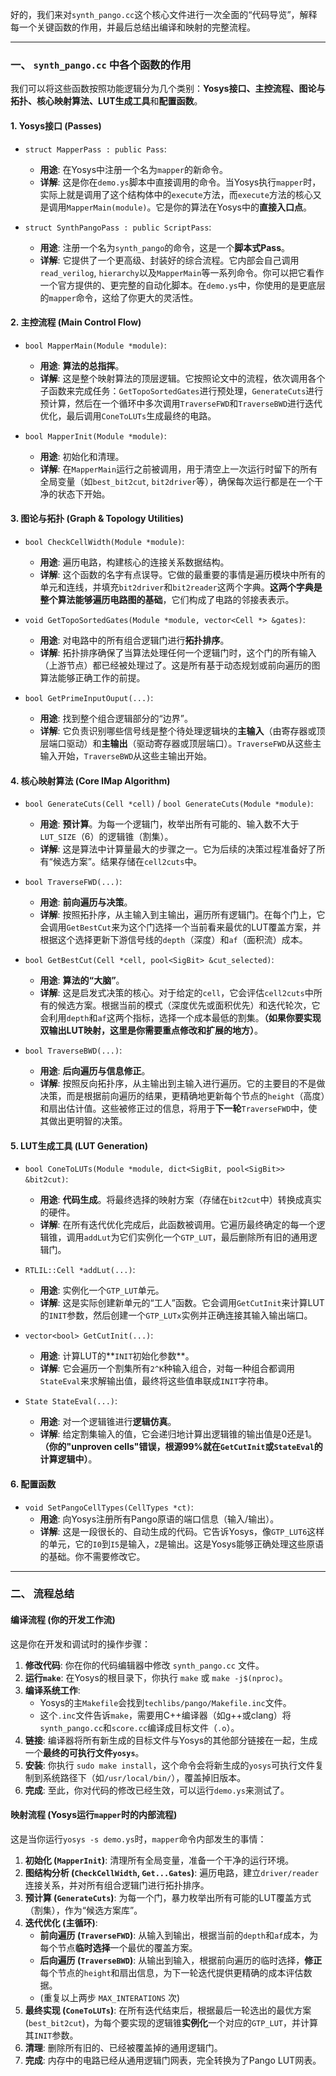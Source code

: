 好的，我们来对`synth_pango.cc`这个核心文件进行一次全面的“代码导览”，解释每一个关键函数的作用，并最后总结出编译和映射的完整流程。

---

### **一、 `synth_pango.cc` 中各个函数的作用**

我们可以将这些函数按照功能逻辑分为几个类别：**Yosys接口、主控流程、图论与拓扑、核心映射算法、LUT生成工具**和**配置函数**。

#### **1. Yosys接口 (Passes)**

*   `struct MapperPass : public Pass`:
    *   **用途**: 在Yosys中注册一个名为`mapper`的新命令。
    *   **详解**: 这是你在`demo.ys`脚本中直接调用的命令。当Yosys执行`mapper`时，实际上就是调用了这个结构体中的`execute`方法，而`execute`方法的核心又是调用`MapperMain(module)`。它是你的算法在Yosys中的**直接入口点**。

*   `struct SynthPangoPass : public ScriptPass`:
    *   **用途**: 注册一个名为`synth_pango`的命令，这是一个**脚本式Pass**。
    *   **详解**: 它提供了一个更高级、封装好的综合流程。它内部会自己调用`read_verilog`, `hierarchy`以及`MapperMain`等一系列命令。你可以把它看作一个官方提供的、更完整的自动化脚本。在`demo.ys`中，你使用的是更底层的`mapper`命令，这给了你更大的灵活性。

#### **2. 主控流程 (Main Control Flow)**

*   `bool MapperMain(Module *module)`:
    *   **用途**: **算法的总指挥**。
    *   **详解**: 这是整个映射算法的顶层逻辑。它按照论文中的流程，依次调用各个子函数来完成任务：`GetTopoSortedGates`进行预处理，`GenerateCuts`进行预计算，然后在一个循环中多次调用`TraverseFWD`和`TraverseBWD`进行迭代优化，最后调用`ConeToLUTs`生成最终的电路。

*   `bool MapperInit(Module *module)`:
    *   **用途**: 初始化和清理。
    *   **详解**: 在`MapperMain`运行之前被调用，用于清空上一次运行时留下的所有全局变量（如`best_bit2cut`, `bit2driver`等），确保每次运行都是在一个干净的状态下开始。

#### **3. 图论与拓扑 (Graph & Topology Utilities)**

*   `bool CheckCellWidth(Module *module)`:
    *   **用途**: 遍历电路，构建核心的连接关系数据结构。
    *   **详解**: 这个函数的名字有点误导。它做的最重要的事情是遍历模块中所有的单元和连线，并填充`bit2driver`和`bit2reader`这两个字典。**这两个字典是整个算法能够遍历电路图的基础**，它们构成了电路的邻接表表示。

*   `void GetTopoSortedGates(Module *module, vector<Cell *> &gates)`:
    *   **用途**: 对电路中的所有组合逻辑门进行**拓扑排序**。
    *   **详解**: 拓扑排序确保了当算法处理任何一个逻辑门时，这个门的所有输入（上游节点）都已经被处理过了。这是所有基于动态规划或前向遍历的图算法能够正确工作的前提。

*   `bool GetPrimeInputOuput(...)`:
    *   **用途**: 找到整个组合逻辑部分的“边界”。
    *   **详解**: 它负责识别哪些信号线是整个待处理逻辑块的**主输入**（由寄存器或顶层端口驱动）和**主输出**（驱动寄存器或顶层端口）。`TraverseFWD`从这些主输入开始，`TraverseBWD`从这些主输出开始。

#### **4. 核心映射算法 (Core IMap Algorithm)**

*   `bool GenerateCuts(Cell *cell)` / `bool GenerateCuts(Module *module)`:
    *   **用途**: **预计算**。为每一个逻辑门，枚举出所有可能的、输入数不大于`LUT_SIZE`（6）的逻辑锥（割集）。
    *   **详解**: 这是算法中计算量最大的步骤之一。它为后续的决策过程准备好了所有“候选方案”。结果存储在`cell2cuts`中。

*   `bool TraverseFWD(...)`:
    *   **用途**: **前向遍历与决策**。
    *   **详解**: 按照拓扑序，从主输入到主输出，遍历所有逻辑门。在每个门上，它会调用`GetBestCut`来为这个门选择一个当前看来最优的LUT覆盖方案，并根据这个选择更新下游信号线的`depth`（深度）和`af`（面积流）成本。

*   `bool GetBestCut(Cell *cell, pool<SigBit> &cut_selected)`:
    *   **用途**: **算法的“大脑”**。
    *   **详解**: 这是启发式决策的核心。对于给定的`cell`，它会评估`cell2cuts`中所有的候选方案。根据当前的模式（深度优先或面积优先）和迭代轮次，它会利用`depth`和`af`这两个指标，选择一个成本最低的割集。**（如果你要实现双输出LUT映射，这里是你需要重点修改和扩展的地方）**。

*   `bool TraverseBWD(...)`:
    *   **用途**: **后向遍历与信息修正**。
    *   **详解**: 按照反向拓扑序，从主输出到主输入进行遍历。它的主要目的不是做决策，而是根据前向遍历的结果，更精确地更新每个节点的`height`（高度）和扇出估计值。这些被修正过的信息，将用于**下一轮**`TraverseFWD`中，使其做出更明智的决策。

#### **5. LUT生成工具 (LUT Generation)**

*   `bool ConeToLUTs(Module *module, dict<SigBit, pool<SigBit>> &bit2cut)`:
    *   **用途**: **代码生成**。将最终选择的映射方案（存储在`bit2cut`中）转换成真实的硬件。
    *   **详解**: 在所有迭代优化完成后，此函数被调用。它遍历最终确定的每一个逻辑锥，调用`addLut`为它们实例化一个`GTP_LUT`，最后删除所有旧的通用逻辑门。

*   `RTLIL::Cell *addLut(...)`:
    *   **用途**: 实例化一个`GTP_LUT`单元。
    *   **详解**: 这是实际创建新单元的“工人”函数。它会调用`GetCutInit`来计算LUT的`INIT`参数，然后创建一个`GTP_LUTx`实例并正确连接其输入输出端口。

*   `vector<bool> GetCutInit(...)`:
    *   **用途**: 计算LUT的**`INIT`初始化参数**。
    *   **详解**: 它会遍历一个割集所有`2^K`种输入组合，对每一种组合都调用`StateEval`来求解输出值，最终将这些值串联成`INIT`字符串。

*   `State StateEval(...)`:
    *   **用途**: 对一个逻辑锥进行**逻辑仿真**。
    *   **详解**: 给定割集输入的值，它会递归地计算出逻辑锥的输出值是0还是1。**（你的"unproven cells"错误，根源99%就在`GetCutInit`或`StateEval`的计算逻辑中）**。

#### **6. 配置函数**

*   `void SetPangoCellTypes(CellTypes *ct)`:
    *   **用途**: 向Yosys注册所有Pango原语的端口信息（输入/输出）。
    *   **详解**: 这是一段很长的、自动生成的代码。它告诉Yosys，像`GTP_LUT6`这样的单元，它的`I0`到`I5`是输入，`Z`是输出。这是Yosys能够正确处理这些原语的基础。你不需要修改它。

---

### **二、 流程总结**

#### **编译流程 (你的开发工作流)**

这是你在开发和调试时的操作步骤：

1.  **修改代码**: 你在你的代码编辑器中修改 `synth_pango.cc` 文件。
2.  **运行`make`**: 在Yosys的根目录下，你执行 `make` 或 `make -j$(nproc)`。
3.  **编译系统工作**:
    *   Yosys的主`Makefile`会找到`techlibs/pango/Makefile.inc`文件。
    *   这个`.inc`文件告诉`make`，需要用C++编译器（如g++或clang）将`synth_pango.cc`和`score.cc`编译成目标文件（`.o`）。
4.  **链接**: 编译器将所有新生成的目标文件与Yosys的其他部分链接在一起，生成一个**最终的可执行文件`yosys`**。
5.  **安装**: 你执行 `sudo make install`，这个命令会将新生成的`yosys`可执行文件复制到系统路径下（如`/usr/local/bin/`），覆盖掉旧版本。
6.  **完成**: 至此，你对代码的修改已经生效，可以运行`demo.ys`来测试了。

#### **映射流程 (Yosys运行`mapper`时的内部流程)**

这是当你运行`yosys -s demo.ys`时，`mapper`命令内部发生的事情：

1.  **初始化 (`MapperInit`)**: 清理所有全局变量，准备一个干净的运行环境。
2.  **图结构分析 (`CheckCellWidth`, `Get...Gates`)**: 遍历电路，建立`driver/reader`连接关系，并对所有组合逻辑门进行拓扑排序。
3.  **预计算 (`GenerateCuts`)**: 为每一个门，暴力枚举出所有可能的LUT覆盖方式（割集），作为“候选方案库”。
4.  **迭代优化 (主循环)**:
    *   **前向遍历 (`TraverseFWD`)**: 从输入到输出，根据当前的`depth`和`af`成本，为每个节点**临时选择**一个最优的覆盖方案。
    *   **后向遍历 (`TraverseBWD`)**: 从输出到输入，根据前向遍历的临时选择，**修正**每个节点的`height`和扇出信息，为下一轮迭代提供更精确的成本评估数据。
    *   (重复以上两步 `MAX_INTERATIONS` 次)
5.  **最终实现 (`ConeToLUTs`)**: 在所有迭代结束后，根据最后一轮选出的最优方案 (`best_bit2cut`)，为每个要实现的逻辑锥**实例化**一个对应的`GTP_LUT`，并计算其`INIT`参数。
6.  **清理**: 删除所有旧的、已经被覆盖掉的通用逻辑门。
7.  **完成**: 内存中的电路已经从通用逻辑门网表，完全转换为了Pango LUT网表。